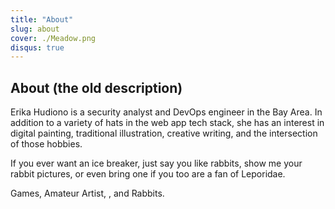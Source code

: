```yaml
---
title: "About"
slug: about
cover: ./Meadow.png
disqus: true
---
```




## About (the old description)
Erika Hudiono is a security analyst and DevOps engineer in the Bay Area. In addition to a variety of hats in the web app tech stack, she has an interest in digital painting, traditional illustration, creative writing, and the intersection of those hobbies.

If you ever want an ice breaker, just say you like rabbits, show me your rabbit pictures, or even bring one if you too are a fan of Leporidae.

Games, Amateur Artist, , and Rabbits. 

